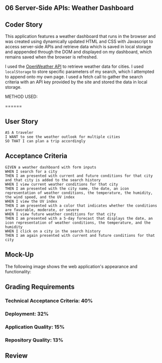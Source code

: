  ## 06 Server-Side APIs: Weather Dashboard

## Coder Story

This application features a weather dashboard that runs in the browser and was created using dynamically updated HTML and CSS with Javascript to access server-side APIs and retrieve data which is saved in local storage and apppended through the DOM and displayed on my dashboard, which remains saved when the browser is refreshed.

I used the [OpenWeather API](https://openweathermap.org/api) to retrieve weather data for cities. I used `localStorage` to store specific parameters of my search, which I attempted to append onto my own page. I used a fetch call to gather the search criteria with an API key provided by the site and stored the data in local storage.  

METHOD USED: 



======

## User Story

```
AS A traveler
I WANT to see the weather outlook for multiple cities
SO THAT I can plan a trip accordingly
```

## Acceptance Criteria

```
GIVEN a weather dashboard with form inputs
WHEN I search for a city
THEN I am presented with current and future conditions for that city and that city is added to the search history
WHEN I view current weather conditions for that city
THEN I am presented with the city name, the date, an icon representation of weather conditions, the temperature, the humidity, the wind speed, and the UV index
WHEN I view the UV index
THEN I am presented with a color that indicates whether the conditions are favorable, moderate, or severe
WHEN I view future weather conditions for that city
THEN I am presented with a 5-day forecast that displays the date, an icon representation of weather conditions, the temperature, and the humidity
WHEN I click on a city in the search history
THEN I am again presented with current and future conditions for that city
```

## Mock-Up

The following image shows the web application's appearance and functionality:



## Grading Requirements

### Technical Acceptance Criteria: 40%

### Deployment: 32%

### Application Quality: 15%

### Repository Quality: 13%

## Review


